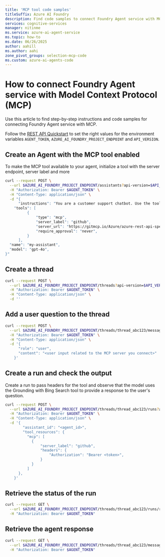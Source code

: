 ```yaml
---
title: 'MCP tool code samples'
titleSuffix: Azure AI Foundry
description: Find code samples to connect Foundry Agent service with MCP.
services: cognitive-services
manager: nitinme
ms.service: azure-ai-agent-service
ms.topic: how-to
ms.date: 06/26/2025
author: aahill
ms.author: aahi
zone_pivot_groups: selection-mcp-code
ms.custom: azure-ai-agents-code
---
```


# How to connect Foundry Agent service with Model Context Protocol (MCP)

Use this article to find step-by-step instructions and code samples for connecting Foundry Agent service with MCP.

Follow the [REST API Quickstart](../../quickstart.md?pivots=rest-api#api-call-information) to set the right values for the environment variables `AGENT_TOKEN`, `AZURE_AI_FOUNDRY_PROJECT_ENDPOINT` and `API_VERSION`.


## Create an Agent with the MCP tool enabled

To make the MCP tool available to your agent, initialize a tool with the server endpoint, server label and more
```bash
curl --request POST \
  --url $AZURE_AI_FOUNDRY_PROJECT_ENDPOINT/assistants?api-version=$API_VERSION \
  -H "Authorization: Bearer $AGENT_TOKEN" \
  -H "Content-Type: application/json" \
  -d "{
	  "instructions": "You are a customer support chatbot. Use the tools provided and your knowledge base to best respond to customer queries.",
  	"tools": [
          {
              "type": "mcp",
              "server_label": "github",
              "server_url": "https://gitmcp.io/Azure/azure-rest-api-specs",
              "require_approval": "never",
          }
      ],
  "name": "my-assistant",
  "model": "gpt-4o",
}"
```

## Create a thread

```bash
curl --request POST \
  --url $AZURE_AI_FOUNDRY_PROJECT_ENDPOINT/threads?api-version=$API_VERSION \
  -H "Authorization: Bearer $AGENT_TOKEN" \
  -H "Content-Type: application/json" \
  -d ''
```

## Add a user question to the thread

```bash
curl --request POST \
  --url $AZURE_AI_FOUNDRY_PROJECT_ENDPOINT/threads/thread_abc123/messages?api-version=$API_VERSION \
  -H "Authorization: Bearer $AGENT_TOKEN" \
  -H "Content-Type: application/json" \
  -d '{
      "role": "user",
      "content": "<user input related to the MCP server you connect>"
    }'
```

## Create a run and check the output

Create a run to pass headers for the tool and observe that the model uses the Grounding with Bing Search tool to provide a response to the user's question.

```bash
curl --request POST \
  --url $AZURE_AI_FOUNDRY_PROJECT_ENDPOINT/threads/thread_abc123/runs?api-version=$API_VERSION \
  -H "Authorization: Bearer $AGENT_TOKEN" \
  -H "Content-Type: application/json" \
  -d '{
	    "assistant_id": "<agent_id>",
    	"tool_resources": {
          "mcp": [
            {
                "server_label": "github",
                "headers": {
                    "Authorization": "Bearer <token>",
                }
            }
          ]
      },
    }'
```
## Retrieve the status of the run

```bash
curl --request GET \
  --url $AZURE_AI_FOUNDRY_PROJECT_ENDPOINT/threads/thread_abc123/runs/run_abc123?api-version=$API_VERSION \
  -H "Authorization: Bearer $AGENT_TOKEN"
```

## Retrieve the agent response

```bash
curl --request GET \
  --url $AZURE_AI_FOUNDRY_PROJECT_ENDPOINT/threads/thread_abc123/messages?api-version=$API_VERSION \
  -H "Authorization: Bearer $AGENT_TOKEN"
```
